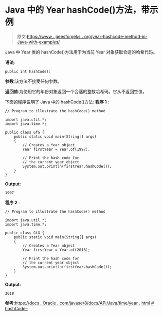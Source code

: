 # Java 中的 Year hashCode()方法，带示例

> 原文:[https://www . geesforgeks . org/year-hashcode-method-in-Java-with-examples/](https://www.geeksforgeeks.org/year-hashcode-method-in-java-with-examples/)

Java 中 Year 类的 hashCode()方法用于为当前 Year 对象获取合适的哈希代码。

**语法**:

```
public int hashCode()

```

**参数**:该方法不接受任何参数。

**返回值**:为使用它的年份对象返回一个合适的整数哈希码。它从不返回空值。

下面的程序说明了 Java 中的 hashCode()方法:
**程序 1** :

```
// Program to illustrate the hashCode() method

import java.util.*;
import java.time.*;

public class GfG {
    public static void main(String[] args)
    {
        // Creates a Year object
        Year firstYear = Year.of(1997);

        // Print the hash code for
        // the current year object
        System.out.println(firstYear.hashCode());
    }
}
```

**Output:**

```
1997

```

**程序 2** :

```
// Program to illustrate the hashCode() method

import java.util.*;
import java.time.*;

public class GfG {
    public static void main(String[] args)
    {
        // Creates a Year object
        Year firstYear = Year.of(2018);

        // Print the hash code for
        // the current year object
        System.out.println(firstYear.hashCode());
    }
}
```

**Output:**

```
2018

```

**参考**:[https://docs . Oracle . com/javase/8/docs/API/Java/time/year . html # hashCode–](https://docs.oracle.com/javase/8/docs/api/java/time/Year.html#hashCode--)
